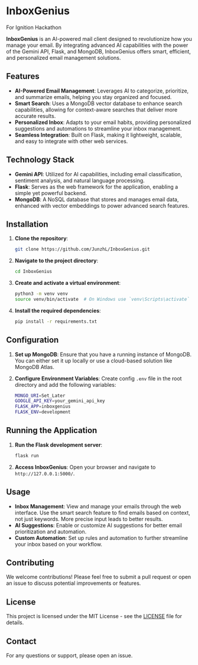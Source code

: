 # InboxGenius

For Ignition Hackathon

**InboxGenius** is an AI-powered mail client designed to revolutionize how you manage your email. By integrating advanced AI capabilities with the power of the Gemini API, Flask, and MongoDB, InboxGenius offers smart, efficient, and personalized email management solutions.

## Features

- **AI-Powered Email Management**: Leverages AI to categorize, prioritize, and summarize emails, helping you stay organized and focused.
- **Smart Search**: Uses a MongoDB vector database to enhance search capabilities, allowing for context-aware searches that deliver more accurate results.
- **Personalized Inbox**: Adapts to your email habits, providing personalized suggestions and automations to streamline your inbox management.
- **Seamless Integration**: Built on Flask, making it lightweight, scalable, and easy to integrate with other web services.

## Technology Stack

- **Gemini API**: Utilized for AI capabilities, including email classification, sentiment analysis, and natural language processing.
- **Flask**: Serves as the web framework for the application, enabling a simple yet powerful backend.
- **MongoDB**: A NoSQL database that stores and manages email data, enhanced with vector embeddings to power advanced search features.

## Installation

1. **Clone the repository**:

    ```bash
    git clone https://github.com/JunzhL/InboxGenius.git
    ```

2. **Navigate to the project directory**:

    ```bash
    cd InboxGenius
    ```

3. **Create and activate a virtual environment**:

    ```bash
    python3 -m venv venv
    source venv/bin/activate  # On Windows use `venv\Scripts\activate`
    ```

4. **Install the required dependencies**:

    ```bash
    pip install -r requirements.txt
    ```

## Configuration

1. **Set up MongoDB**: Ensure that you have a running instance of MongoDB. You can either set it up locally or use a cloud-based solution like MongoDB Atlas.

2. **Configure Environment Variables**: Create config `.env` file in the root directory and add the following variables:

    ```bash
    MONGO_URI=Set_Later
    GOOGLE_API_KEY=your_gemini_api_key
    FLASK_APP=inboxgenius
    FLASK_ENV=development
    ```

## Running the Application

1. **Run the Flask development server**:

    ```bash
    flask run
    ```

2. **Access InboxGenius**: Open your browser and navigate to `http://127.0.0.1:5000/`.

## Usage

- **Inbox Management**: View and manage your emails through the web interface. Use the smart search feature to find emails based on context, not just keywords. More precise input leads to better results.
- **AI Suggestions**: Enable or customize AI suggestions for better email prioritization and automation.
- **Custom Automation**: Set up rules and automation to further streamline your inbox based on your workflow.

## Contributing

We welcome contributions! Please feel free to submit a pull request or open an issue to discuss potential improvements or features.

## License

This project is licensed under the MIT License - see the [LICENSE](LICENSE) file for details.

## Contact

For any questions or support, please open an issue.
